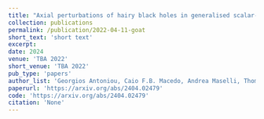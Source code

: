 ```yaml
---
title: "Axial perturbations of hairy black holes in generalised scalar-tensor theories"
collection: publications
permalink: /publication/2022-04-11-goat
short_text: 'short text'
excerpt: 
date: 2024
venue: 'TBA 2022'
short_venue: 'TBA 2022'
pub_type: 'papers'
author_list: 'Georgios Antoniou, Caio F.B. Macedo, Andrea Maselli, Thomas P. Sotiriou'
paperurl: 'https://arxiv.org/abs/2404.02479'
code: 'https://arxiv.org/abs/2404.02479'
citation: 'None'
---
```


